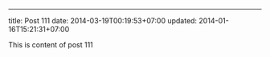 ---
title: Post 111
date: 2014-03-19T00:19:53+07:00
updated: 2014-01-16T15:21:31+07:00

This is content of post 111